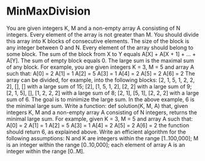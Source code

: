 # MinMaxDivision
You are given integers K, M and a non-empty array A consisting of N integers. Every element of the array is not greater than M.
You should divide this array into K blocks of consecutive elements. The size of the block is any integer between 0 and N. Every element of the array should belong to some block.
The sum of the block from X to Y equals A[X] + A[X + 1] + ... + A[Y]. The sum of empty block equals 0.
The large sum is the maximal sum of any block.
For example, you are given integers K = 3, M = 5 and array A such that:
  A[0] = 2
  A[1] = 1
  A[2] = 5
  A[3] = 1
  A[4] = 2
  A[5] = 2
  A[6] = 2
The array can be divided, for example, into the following blocks:
[2, 1, 5, 1, 2, 2, 2], [], [] with a large sum of 15;
[2], [1, 5, 1, 2], [2, 2] with a large sum of 9;
[2, 1, 5], [], [1, 2, 2, 2] with a large sum of 8;
[2, 1], [5, 1], [2, 2, 2] with a large sum of 6.
The goal is to minimize the large sum. In the above example, 6 is the minimal large sum.
Write a function:
def solution(K, M, A)
that, given integers K, M and a non-empty array A consisting of N integers, returns the minimal large sum.
For example, given K = 3, M = 5 and array A such that:
  A[0] = 2
  A[1] = 1
  A[2] = 5
  A[3] = 1
  A[4] = 2
  A[5] = 2
  A[6] = 2
the function should return 6, as explained above.
Write an efficient algorithm for the following assumptions:
N and K are integers within the range [1..100,000];
M is an integer within the range [0..10,000];
each element of array A is an integer within the range [0..M].
